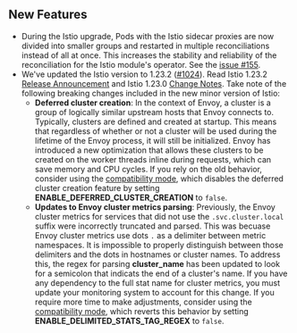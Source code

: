 ## New Features

- During the Istio upgrade, Pods with the Istio sidecar proxies are now divided into smaller groups and restarted in multiple reconciliations instead of all at once. This increases the stability and reliability of the reconciliation for the Istio module's operator. See the [issue #155](https://github.com/kyma-project/istio/issues/155).
- We've updated the Istio version to 1.23.2 ([#1024](https://github.com/kyma-project/istio/pull/1024)). Read Istio 1.23.2 [Release Announcement](https://istio.io/latest/news/releases/1.23.x/announcing-1.23.2/) and Istio 1.23.0 [Change Notes](https://istio.io/latest/news/releases/1.23.x/announcing-1.23/change-notes/). Take note of the following breaking changes included in the new minor version of Istio:
  - **Deferred cluster creation**: In the context of Envoy, a cluster is a group of logically similar upstream hosts that Envoy connects to. Typically, clusters are defined and created at startup. This means that regardless of whether or not a cluster will be used during the lifetime of the Envoy process, it will still be initialized. Envoy has introduced a new optimization that allows these clusters to be created on the worker threads inline during requests, which can save memory and CPU cycles. If you rely on the old behavior, consider using the [compatibility mode](https://kyma-project.io/#/istio/user/00-10-overview-istio-controller?id=compatibility-mode), which disables the deferred cluster creation feature by setting **ENABLE_DEFERRED_CLUSTER_CREATION** to `false`.
  - **Updates to Envoy cluster metrics parsing**: Previously, the Envoy cluster metrics for services that did not use the `.svc.cluster.local` suffix were incorrectly truncated and parsed. This was becuase Envoy cluster metrics use dots `.` as a delimiter between metric namespaces. It is impossible to properly distinguish between those delimiters and the dots in hostnames or cluster names. To address this, the regex for parsing **cluster_name** has been updated to look for a semicolon that indicats the end of a cluster's name. If you have any dependency to the full stat name for cluster metrics, you must update your monitoring system to account for this change. If you require more time to make adjustments, consider using the [compatibility mode](https://kyma-project.io/#/istio/user/00-10-overview-istio-controller?id=compatibility-mode), which reverts this behavior by setting **ENABLE_DELIMITED_STATS_TAG_REGEX** to `false`.